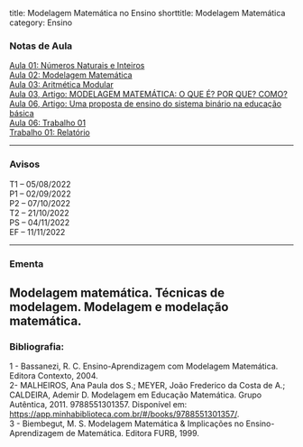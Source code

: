 title: Modelagem Matemática no Ensino
shorttitle: Modelagem Matemática
category: Ensino

### Notas de Aula

[Aula 01: Números Naturais e Inteiros]({static}/arquivos/Modelagem_Matematica:Aula_01.pdf)  
[Aula 02: Modelagem Matemática]({static}/arquivos/Modelagem_Matematica:Aula_02.pdf)  
[Aula 03: Aritmética Modular]({static}/arquivos/Modelagem_Matematica:Aula_03.pdf)  
[Aula 03, Artigo: MODELAGEM MATEMÁTICA: O QUE É? POR QUE? COMO? ]({static}/arquivos/Artigo_Aula_03.pdf)  
[Aula 06, Artigo: Uma proposta de ensino do sistema binário na educação básica ]({static}/arquivos/Artigo_Aula_06.pdf)  
[Aula 06: Trabalho 01]({static}/arquivos/Aula_06_Trabalho_1.pdf)  
[Trabalho 01: Relatório]({static}/arquivos/Trabalho_1_Relatorio.pdf)  







---

### Avisos


T1 – 05/08/2022  
P1 – 02/09/2022  
P2 – 07/10/2022  
T2 – 21/10/2022  
PS – 04/11/2022  
EF – 11/11/2022

---

### Ementa

Modelagem matemática. Técnicas de modelagem. Modelagem e modelação matemática.
---

### Bibliografia:
1 - Bassanezi, R. C. Ensino-Aprendizagem com Modelagem Matemática. Editora Contexto, 2004.  
2- MALHEIROS, Ana Paula dos S.; MEYER, João Frederico da Costa de A.; CALDEIRA, Ademir D. Modelagem em Educação Matemática. Grupo Autêntica, 2011. 9788551301357. Disponível em: https://app.minhabiblioteca.com.br/#/books/9788551301357/.  
3 - Biembegut, M. S. Modelagem Matemática & Implicações no Ensino-Aprendizagem de Matemática.
Editora FURB, 1999.

